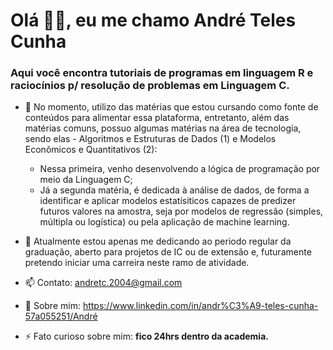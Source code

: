   # **Olá 👋🏻, eu me chamo André Teles Cunha**
  
 ### **Aqui você encontra tutoriais de programas em linguagem R e raciocínios p/ resolução de problemas em Linguagem C.**

- 🌱 No momento, utilizo das matérias que estou cursando como fonte de conteúdos para alimentar essa plataforma, entretanto,
  além das matérias comuns, possuo algumas matérias na área de tecnologia, sendo elas - Algoritmos e Estruturas de Dados (1) e Modelos Econômicos e Quantitativos (2):
  - Nessa primeira, venho desenvolvendo a lógica de programação por meio da Linguagem C;
  - Já a segunda matéria, é dedicada à análise de dados, de forma a identificar e aplicar modelos estatísiticos capazes de predizer futuros valores na amostra, seja por modelos de regressão (simples, múltipla ou logística) ou pela aplicação de machine learning.

- 🔭 Atualmente estou apenas me dedicando ao periodo regular da graduação, aberto para projetos de IC ou de extensão e, futuramente pretendo iniciar uma carreira neste ramo de atividade.

- 📫 Contato: andretc.2004@gmail.com
- 📄 Sobre mim: https://www.linkedin.com/in/andr%C3%A9-teles-cunha-57a055251/André
- ⚡ Fato curioso sobre mim: **fico 24hrs dentro da academia.**

<!---
AndreCunha2004/AndreCunha2004 is a ✨ special ✨ repository because its `README.md` (this file) appears on your GitHub profile.
You can click the Preview link to take a look at your changes.
--->

